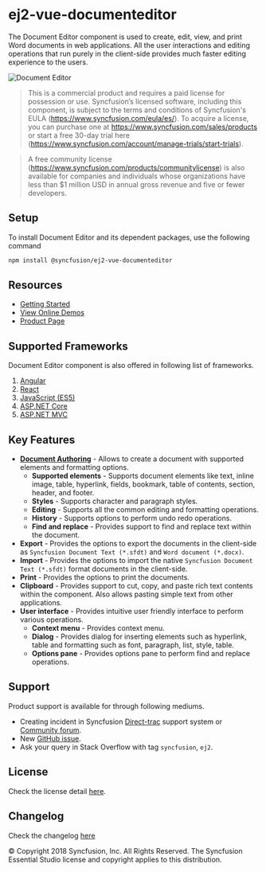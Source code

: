 # ej2-vue-documenteditor

The Document Editor component is used to create, edit, view, and print Word documents in web applications. All the user interactions and editing operations that run purely in the client-side provides much faster editing experience to the users.

![Document Editor](https://ej2.syncfusion.com/products/images/documenteditor/readme.gif)

> This is a commercial product and requires a paid license for possession or use. Syncfusion’s licensed software, including this component, is subject to the terms and conditions of Syncfusion's EULA (https://www.syncfusion.com/eula/es/). To acquire a license, you can purchase one at https://www.syncfusion.com/sales/products or start a free 30-day trial here (https://www.syncfusion.com/account/manage-trials/start-trials).

> A free community license (https://www.syncfusion.com/products/communitylicense) is also available for companies and individuals whose organizations have less than $1 million USD in annual gross revenue and five or fewer developers.


## Setup

To install Document Editor and its dependent packages, use the following command

```sh
npm install @syncfusion/ej2-vue-documenteditor
```

## Resources

* [Getting Started](https://ej2.syncfusion.com/vue/documentation/document-editor/getting-started.html?lang=typescript&utm_source=npm&utm_campaign=documenteditor)
* [View Online Demos](https://ej2.syncfusion.com/vue/demos/?utm_source=npm&utm_campaign=documenteditor#/material/document-editor/default.html)
* [Product Page](https://www.syncfusion.com/products/vue/document-editor)

## Supported Frameworks

Document Editor component is also offered in following list of frameworks.

1. [Angular](https://github.com/syncfusion/ej2-angular-documenteditor?utm_source=npm&utm_campaign=documenteditor)
2. [React](https://github.com/syncfusion/ej2-react-documenteditor?utm_source=npm&utm_campaign=documenteditor)
3. [JavaScript (ES5)](https://www.syncfusion.com/products/javascript/document-editor)
4. [ASP.NET Core](https://www.syncfusion.com/products/aspnetcore/document-editor)
5. [ASP.NET MVC](https://www.syncfusion.com/products/aspnetmvc/document-editor)

## Key Features

* [**Document Authoring**](https://ej2.syncfusion.com/vue/demos/samples/document-editor/default/index.html?utm_source=npm&utm_campaign=documenteditor#fabric) -  Allows to create a document with supported elements and formatting options.
  * **Supported elements** - Supports document elements like text, inline image, table, hyperlink, fields, bookmark, table of contents, section, header, and footer.
  * **Styles** - Supports character and paragraph styles.
  * **Editing** - Supports all the common editing and formatting operations.
  * **History** - Supports options to perform undo redo operations.
  * **Find and replace** - Provides support to find and replace text within the document.
* **Export** - Provides the options to export the documents in the client-side as `Syncfusion Document Text (*.sfdt)` and `Word document (*.docx)`.
* **Import** - Provides the options to import the native `Syncfusion Document Text (*.sfdt)` format documents in the client-side.
* **Print** - Provides the options to print the documents.
* **Clipboard** - Provides support to cut, copy, and paste rich text contents within the component. Also allows pasting simple text from other applications.
* **User interface** - Provides intuitive user friendly interface to perform various operations.
  * **Context menu** - Provides context menu.
  * **Dialog** - Provides dialog for inserting elements such as hyperlink, table and formatting such as font, paragraph, list, style, table.
  * **Options pane** - Provides options pane to perform find and replace operations.

## Support

Product support is available for through following mediums.

* Creating incident in Syncfusion [Direct-trac](https://www.syncfusion.com/support/directtrac/incidents?utm_source=npm&utm_campaign=documenteditor) support system or [Community forum](https://www.syncfusion.com/forums/vue?utm_source=npm&utm_campaign=documenteditor).
* New [GitHub issue](https://github.com/syncfusion/ej2-vue-documenteditor/issues/new).
* Ask your query in Stack Overflow with tag `syncfusion`, `ej2`.

## License

Check the license detail [here](https://github.com/syncfusion/ej2/blob/master/license?utm_source=npm&utm_campaign=documenteditor).

## Changelog

Check the changelog [here](https://github.com/syncfusion/ej2-vue-documenteditor/blob/master/CHANGELOG.md?utm_source=npm&utm_campaign=documenteditor)


© Copyright 2018 Syncfusion, Inc. All Rights Reserved. The Syncfusion Essential Studio license and copyright applies to this distribution.
